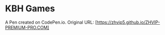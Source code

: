 # KBH Games

A Pen created on CodePen.io. Original URL: [https://zhvip5.github.io/ZHVIP-PREMIUM-PRO.COM]
